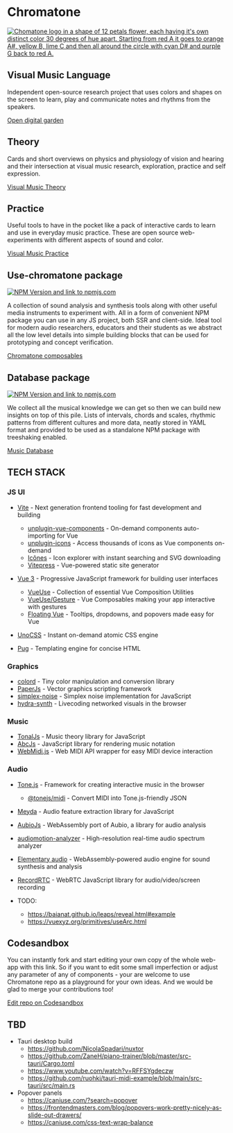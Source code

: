 # Chromatone
 
[![Chomatone logo in a shape of 12 petals flower, each having it's own distinct color 30 degrees of hue apart. Starting from red A it goes to orange A#, yellow B, lime C and then all around the circle with cyan D# and purple G back to red A.](https://chromatone.center/media/logo/logo.svg)](https://chromatone.center/)

## Visual Music Language

Independent open-source research project that uses colors and shapes on the screen to learn, play and communicate notes and rhythms from the speakers.

[Open digital garden](./content/index.md)

## Theory

Cards and short overviews on physics and physiology of vision and hearing and their intersection at visual music research, exploration, practice and self expression.

[Visual Music Theory](./content/theory/index.md)

## Practice

Useful tools to have in the pocket like a pack of interactive cards to learn and use in everyday music practice. These are open source web-experiments with different aspects of sound and color.

[Visual Music Practice](./content/practice/index.md)

## Use-chromatone package

[![NPM Version and link to npmjs.com](https://img.shields.io/npm/v/use-chromatone)](https://www.npmjs.com/package/use-chromatone)

A collection of sound analysis and synthesis tools along with other useful media instruments to experiment with. All in a form of convenient NPM package you can use in any JS project, both SSR and client-side. Ideal tool for modern audio researchers, educators and their students as we abstract all the low level details into simple building blocks that can be used for prototyping and concept verification.

[Chromatone composables](./use/README.md)

## Database package

[![NPM Version and link to npmjs.com](https://img.shields.io/npm/v/chromatone-db)](https://www.npmjs.com/package/chromatone-db)

We collect all the musical knowledge we can get so then we can build new insights on top of this pile. Lists of intervals, chords and scales, rhythmic patterns from different cultures and more data, neatly stored in YAML format and provided to be used as a standalone NPM package with treeshaking enabled.

[Music Database](./db/README.md)

## TECH STACK

### JS UI

- [Vite](https://vitejs.dev/) - Next generation frontend tooling for fast development and building
  - [unplugin-vue-components](https://github.com/antfu/unplugin-vue-components) - On-demand components auto-importing for Vue
  - [unplugin-icons](https://github.com/antfu/unplugin-icons) - Access thousands of icons as Vue components on-demand
  - [Icônes](https://icones.js.org/) - Icon explorer with instant searching and SVG downloading
  - [Vitepress](https://vitepress.vuejs.org/guide/global-component.html#content) - Vue-powered static site generator

- [Vue 3](https://v3.vuejs.org/) - Progressive JavaScript framework for building user interfaces
  - [VueUse](https://vueuse.org) - Collection of essential Vue Composition Utilities
  - [VueUse/Gesture](https://gesture.vueuse.org) - Vue Composables making your app interactive with gestures
  - [Floating Vue](https://floating-vue.starpad.dev) - Tooltips, dropdowns, and popovers made easy for Vue

- [UnoCSS](https://github.com/unocss/unocss) - Instant on-demand atomic CSS engine
- [Pug](https://pugjs.org/api/getting-started.html) - Templating engine for concise HTML

### Graphics

- [colord](https://www.npmjs.com/package/colord) - Tiny color manipulation and conversion library
- [PaperJs](http://paperjs.org) - Vector graphics scripting framework
- [simplex-noise](https://github.com/jwagner/simplex-noise.js) - Simplex noise implementation for JavaScript
- [hydra-synth](https://github.com/hydra-synth/hydra) - Livecoding networked visuals in the browser

### Music

- [TonalJs](https://github.com/tonaljs/tonal) - Music theory library for JavaScript
- [AbcJs](https://paulrosen.github.io/abcjs/) - JavaScript library for rendering music notation
- [WebMidi.js](https://webmidijs.org/docs/) - Web MIDI API wrapper for easy MIDI device interaction

### Audio

- [Tone.js](https://tonejs.github.io) - Framework for creating interactive music in the browser
  - [@tonejs/midi](https://github.com/Tonejs/Midi) - Convert MIDI into Tone.js-friendly JSON
- [Meyda](https://meyda.js.org) - Audio feature extraction library for JavaScript
- [AubioJs](https://github.com/qiuxiang/aubiojs) - WebAssembly port of Aubio, a library for audio analysis
- [audiomotion-analyzer](https://www.npmjs.com/package/audiomotion-analyzer) - High-resolution real-time audio spectrum analyzer
- [Elementary audio](https://elementary.audio) - WebAssembly-powered audio engine for sound synthesis and analysis
- [RecordRTC](https://recordrtc.org/) - WebRTC JavaScript library for audio/video/screen recording

- TODO:
  - https://baianat.github.io/leaps/reveal.html#example
  - https://vuexyz.org/primitives/useArc.html

## Codesandbox

You can instantly fork and start editing your own copy of the whole web-app with this link. So if you want to edit some small imperfection or adjust any parameter of any of components - your are welcome to use Chromatone repo as a playground for your own ideas. And we would be glad to merge your contributions too!

[Edit repo on Codesandbox](https://codesandbox.io/p/github/chromatone/chromatone.center/)

## TBD

- Tauri desktop build
  - https://github.com/NicolaSpadari/nuxtor
  - https://github.com/ZaneH/piano-trainer/blob/master/src-tauri/Cargo.toml
  - https://www.youtube.com/watch?v=RFFSYgdeczw
  - https://github.com/ruohki/tauri-midi-example/blob/main/src-tauri/src/main.rs
- Popover panels
  - https://caniuse.com/?search=popover
  - https://frontendmasters.com/blog/popovers-work-pretty-nicely-as-slide-out-drawers/
  - https://caniuse.com/css-text-wrap-balance

